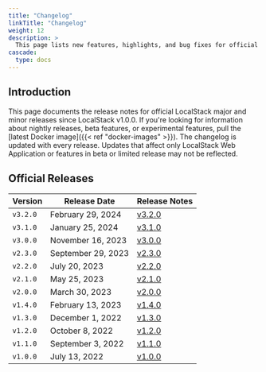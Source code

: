 ```yaml
---
title: "Changelog"
linkTitle: "Changelog"
weight: 12
description: >
  This page lists new features, highlights, and bug fixes for official LocalStack releases.
cascade:
  type: docs
---
```


## Introduction

This page documents the release notes for official LocalStack major and minor releases since LocalStack v1.0.0.  If you're looking for information about nightly releases, beta features, or experimental features, pull the [latest Docker image]({{< ref "docker-images" >}}). The changelog is updated with every release. Updates that affect only LocalStack Web Application or features in beta or limited release may not be reflected.

## Official Releases

| Version  | Release Date       | Release Notes                                                                                      |
|----------|--------------------|----------------------------------------------------------------------------------------------------|
| `v3.2.0` | February 29, 2024   | [v3.2.0](https://discuss.localstack.cloud/t/localstack-release-v3-2-0/782/)                       |
| `v3.1.0` | January 25, 2024   | [v3.1.0](https://discuss.localstack.cloud/t/localstack-release-v3-1-0/713/)                       |
| `v3.0.0` | November 16, 2023  | [v3.0.0](https://blog.localstack.cloud/2023-11-16-announcing-localstack-30-general-availability/)  |
| `v2.3.0` | September 29, 2023 | [v2.3.0](https://discuss.localstack.cloud/t/localstack-release-v2-3-0/533)                         |
| `v2.2.0` | July 20, 2023      | [v2.2.0](https://discuss.localstack.cloud/t/localstack-release-v2-2-0/424)                         |
| `v2.1.0` | May 25, 2023       | [v2.1.0](https://discuss.localstack.cloud/t/localstack-release-v2-1-0/357)                         |
| `v2.0.0` | March 30, 2023     | [v2.0.0](https://blog.localstack.cloud/2023-03-29-announcing-localstack-2.0-general-availability/) |
| `v1.4.0` | February 13, 2023  | [v1.4.0](https://discuss.localstack.cloud/t/localstack-release-v1-4-0/214/1)                       |
| `v1.3.0` | December 1, 2022   | [v1.3.0](https://discuss.localstack.cloud/t/localstack-release-v1-3-0/170)                         |
| `v1.2.0` | October 8, 2022    | [v1.2.0](https://discuss.localstack.cloud/t/localstack-release-v1-2-0/109)                         |
| `v1.1.0` | September 3, 2022  | [v1.1.0](https://discuss.localstack.cloud/t/localstack-release-v1-1-0/89)                          |
| `v1.0.0` | July 13, 2022      | [v1.0.0](https://blog.localstack.cloud/2022-07-13-announcing-localstack-v1-general-availability/)  |
